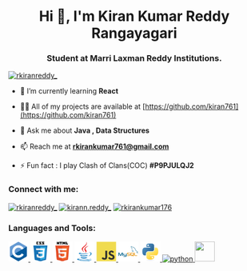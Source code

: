 <h1 align="center">Hi 👋, I'm Kiran Kumar Reddy Rangayagari</h1>
<h3 align="center">Student at Marri Laxman Reddy Institutions.</h3>

<p align="left"> <a href="https://twitter.com/rkiranreddy_" target="blank"><img src="https://img.shields.io/twitter/follow/rkiranreddy_?logo=twitter&style=for-the-badge" alt="rkiranreddy_" /></a> </p>

- 🌱 I’m currently learning **React**

- 👨‍💻 All of my projects are available at [https://github.com/kiran761](https://github.com/kiran761)

- 💬 Ask me about **Java , Data Structures**

- 📫 Reach me at **rkirankumar761@gmail.com**

- ⚡ Fun fact : I play Clash of Clans(COC) **#P9PJULQJ2**

<h3 align="left">Connect with me:</h3>
<p align="left">
<a href="https://twitter.com/rkiranreddy_" target="blank"><img align="center" src="https://raw.githubusercontent.com/rahuldkjain/github-profile-readme-generator/master/src/images/icons/Social/twitter.svg" alt="rkiranreddy_" height="30" width="40" /></a>
<a href="https://instagram.com/kirann.reddy_" target="blank"><img align="center" src="https://raw.githubusercontent.com/rahuldkjain/github-profile-readme-generator/master/src/images/icons/Social/instagram.svg" alt="kirann.reddy_" height="30" width="40" /></a>
<a href="https://www.leetcode.com/rkirankumar176" target="blank"><img align="center" src="https://raw.githubusercontent.com/rahuldkjain/github-profile-readme-generator/master/src/images/icons/Social/leet-code.svg" alt="rkirankumar176" height="30" width="40" /></a>
</p>

<h3 align="left">Languages and Tools:</h3>
<p align="left"> <a href="https://www.cprogramming.com/" target="_blank" rel="noreferrer"> <img src="https://raw.githubusercontent.com/devicons/devicon/master/icons/c/c-original.svg" alt="c" width="40" height="40"/> </a> <a href="https://www.w3schools.com/css/" target="_blank" rel="noreferrer"> <img src="https://raw.githubusercontent.com/devicons/devicon/master/icons/css3/css3-original-wordmark.svg" alt="css3" width="40" height="40"/> </a> <a href="https://www.w3.org/html/" target="_blank" rel="noreferrer"> <img src="https://raw.githubusercontent.com/devicons/devicon/master/icons/html5/html5-original-wordmark.svg" alt="html5" width="40" height="40"/> </a> <a href="https://www.java.com" target="_blank" rel="noreferrer"> <img src="https://raw.githubusercontent.com/devicons/devicon/master/icons/java/java-original.svg" alt="java" width="40" height="40"/> </a> <a href="https://developer.mozilla.org/en-US/docs/Web/JavaScript" target="_blank" rel="noreferrer"> <img src="https://raw.githubusercontent.com/devicons/devicon/master/icons/javascript/javascript-original.svg" alt="javascript" width="40" height="40"/> </a>
  <a href="https://www.mysql.com/" target="_blank" rel="noreferrer"> <img src="https://raw.githubusercontent.com/devicons/devicon/master/icons/mysql/mysql-original-wordmark.svg" alt="mysql" width="40" height="40"/> </a>
  <a href="https://www.python.org" target="_blank" rel="noreferrer"> <img src="https://raw.githubusercontent.com/devicons/devicon/master/icons/python/python-original.svg" alt="python" width="40" height="40"/> </a>
 <a href="https://react.dev/" target="_blank" rel="noreferrer"> <img src="https://cdn.worldvectorlogo.com/logos/react-2.svg" alt="python" width="40" height="40"/> </a>
  <a href="https://spring.io/"  rel="noreferrer"> <img src="https://brandslogos.com/wp-content/uploads/images/spring-logo.png" width="40" height="40"/> </a>
</p>

